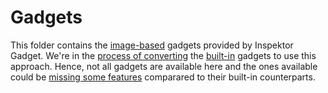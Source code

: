 # Gadgets

This folder contains the
[image-based](https://github.com/inspektor-gadget/inspektor-gadget/issues/1929) gadgets provided by
Inspektor Gadget. We're in the [process of
converting](https://github.com/inspektor-gadget/inspektor-gadget/issues/2032) the
[built-in](../pkg/gadgets/) gadgets to use this approach. Hence, not all gadgets are available here
and the ones available could be [missing some
features](https://github.com/inspektor-gadget/inspektor-gadget/issues/2316) comparared to their
built-in counterparts.
